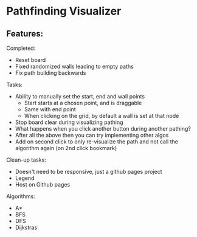 # Pathfinding Visualizer

Features:
- 

Completed:
- Reset board
- Fixed randomized walls leading to empty paths
- Fix path building backwards


Tasks:
- Ability to manually set the start, end and wall points
    - Start starts at a chosen point, and is draggable
    - Same with end point
    - When clicking on the grid, by default a wall is set at that node
- Stop board clear during visualizing pathing
- What happens when you click another button during another pathing?
- After all the above then you can try implementing other algos
- Add on second click to only re-visualize the path and not call the algorithm again (on 2nd click bookmark)

Clean-up tasks:
- Doesn't need to be responsive, just a github pages project
- Legend
- Host on Github pages

Algorithms:
- A*
- BFS
- DFS
- Dijkstras